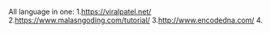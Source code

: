 All language in one:
1.https://viralpatel.net/
2.https://www.malasngoding.com/tutorial/
3.http://www.encodedna.com/
4.
